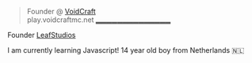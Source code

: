 > Founder @ [VoidCraft](https://shop.voidcraftmc.net)	
  play.voidcraftmc.net
   ▂▂▂▂▂▂▂▂▂▂▂▂▂▂ 
 
Founder [LeafStudios](https://www.leafstudios.dev)

I am currently learning Javascript!
14 year old boy from Netherlands 🇳🇱
